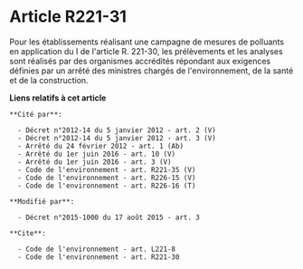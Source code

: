 # Article R221-31

Pour les établissements réalisant une campagne de mesures de polluants en application du I de l'article R. 221-30, les
prélèvements et les analyses sont réalisés par des organismes accrédités répondant aux exigences définies par un arrêté des
ministres chargés de l'environnement, de la santé et de la construction.

**Liens relatifs à cet article**

	**Cité par**:

	  - Décret n°2012-14 du 5 janvier 2012 - art. 2 (V)
	  - Décret n°2012-14 du 5 janvier 2012 - art. 3 (V)
	  - Arrêté du 24 février 2012 - art. 1 (Ab)
	  - Arrêté du 1er juin 2016 - art. 10 (V)
	  - Arrêté du 1er juin 2016 - art. 3 (V)
	  - Code de l'environnement - art. R221-35 (V)
	  - Code de l'environnement - art. R226-15 (V)
	  - Code de l'environnement - art. R226-16 (T)

	**Modifié par**:

	  - Décret n°2015-1000 du 17 août 2015 - art. 3

	**Cite**:

	  - Code de l'environnement - art. L221-8
	  - Code de l'environnement - art. R221-30
